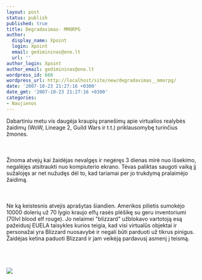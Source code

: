 ```yaml
---
layout: post
status: publish
published: true
title: Degradavimas- MMORPG
author:
  display_name: Xpoint
  login: Xpoint
  email: gedimininas@one.lt
  url: ''
author_login: Xpoint
author_email: gedimininas@one.lt
wordpress_id: 668
wordpress_url: http://localhost/site/new/degradavimas__mmorpg/
date: '2007-10-23 21:27:16 +0300'
date_gmt: '2007-10-23 21:27:16 +0300'
categories:
- Naujienos
---
```

<p>    Dabartiniu metu vis daugėja kraupių pranešimų apie virtualios realybės žaidimų (WoW, Lineage 2, Guild Wars ir t.t.) priklausomybę turinčius žmones.<br />
<br><br />
<br> Žinoma atvejų kai žaidėjas nevalgęs ir negėręs 3 dienas mirė nuo išsekimo, negalėjęs atsitraukti nuo kompiuterio ekrano. Tėvas paliktas saugoti vaiką jį sužalojęs ar net nužudęs dėl to, kad tariamai per jo trukdymą pralaimėjo žaidimą.<br />
<br><br />
<br>Ne ką keistesnis atvejis aprašytas šiandien. Amerikos pilietis sumokėjo 10000 dolerių už 70 lygio kraujo elfų rasės plėšikę su geru inventoriumi (70lvl blood elf rouge). Jo nelaimei &quot;blizzard&quot; užblokavo vartotoją esą pažeidusį EUELA taisykles kurios teigia, kad visi virtualūs objektai ir personažai yra Blizzard nuosavybė ir negali būti parduoti už tikrus pinigus. Žaidėjas ketina paduoti Blizzard ir jam veikėją pardavusį asmenį į teismą.<br />
<br><br />
<br><br><img src="http://images2.ggl.com/articles/3790/2.jpg"><br></p>
